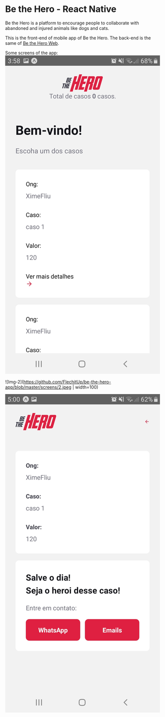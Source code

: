 # Be the Hero - React Native
Be the Hero is a platform to encourage people to collaborate with abandoned and injured animals like dogs and cats.

This is the front-end of mobile app of Be the Hero. The back-end is the same of [ Be the Hero Web](https://github.com/FlechitUp/be-the-hero).

Some screens of the app:
![Img-1](https://github.com/FlechitUp/be-the-hero-app/blob/master/screens/1.jpeg)

![Img-2](https://github.com/FlechitUp/be-the-hero-app/blob/master/screens/2.jpeg | width=100)

![Img-3](https://github.com/FlechitUp/be-the-hero-app/blob/master/screens/3.jpeg)
